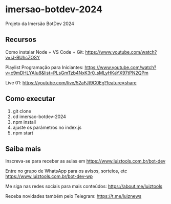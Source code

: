 # imersao-botdev-2024
Projeto da Imersão BotDev 2024

## Recursos

Como instalar Node + VS Code + Git: https://www.youtube.com/watch?v=iJ-BUhcZOSY

Playlist Programação para Iniciantes: https://www.youtube.com/watch?v=c9mDHLYAIu8&list=PLsGmTzb4NxK3r0_sMLyHKaYX97tPN2QPm

Live 01: https://youtube.com/live/52aFJt9C0Eg?feature=share

## Como executar

1. git clone
2. cd imersao-botdev-2024
3. npm install
4. ajuste os parâmetros no index.js
5. npm start

## Saiba mais

Inscreva-se para receber as aulas em https://www.luiztools.com.br/bot-dev

Entre no grupo de WhatsApp para os avisos, sorteios, etc https://www.luiztools.com.br/bot-dev-wp

Me siga nas redes sociais para mais conteúdos: https://about.me/luiztools

Receba novidades também pelo Telegram: https://t.me/luiznews